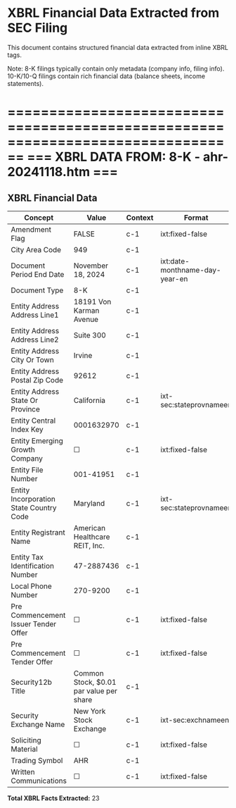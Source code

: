 # XBRL Financial Data Extracted from SEC Filing

This document contains structured financial data extracted from inline XBRL tags.

Note: 8-K filings typically contain only metadata (company info, filing info).
      10-K/10-Q filings contain rich financial data (balance sheets, income statements).


================================================================================
=== XBRL DATA FROM: 8-K - ahr-20241118.htm ===
================================================================================

## XBRL Financial Data

| Concept | Value | Context | Format |
|---------|-------|---------|--------|
| Amendment Flag | FALSE | c-1 | ixt:fixed-false |
| City Area Code | 949 | c-1 |  |
| Document Period End Date | November 18, 2024 | c-1 | ixt:date-monthname-day-year-en |
| Document Type | 8-K | c-1 |  |
| Entity Address Address Line1 | 18191 Von Karman Avenue | c-1 |  |
| Entity Address Address Line2 | Suite 300 | c-1 |  |
| Entity Address City Or Town | Irvine | c-1 |  |
| Entity Address Postal Zip Code | 92612 | c-1 |  |
| Entity Address State Or Province | California | c-1 | ixt-sec:stateprovnameen |
| Entity Central Index Key | 0001632970 | c-1 |  |
| Entity Emerging Growth Company | ☐ | c-1 | ixt:fixed-false |
| Entity File Number | 001-41951 | c-1 |  |
| Entity Incorporation State Country Code | Maryland | c-1 | ixt-sec:stateprovnameen |
| Entity Registrant Name | American Healthcare REIT, Inc. | c-1 |  |
| Entity Tax Identification Number | 47-2887436 | c-1 |  |
| Local Phone Number | 270-9200 | c-1 |  |
| Pre Commencement Issuer Tender Offer | ☐ | c-1 | ixt:fixed-false |
| Pre Commencement Tender Offer | ☐ | c-1 | ixt:fixed-false |
| Security12b Title | Common Stock, $0.01 par value per share | c-1 |  |
| Security Exchange Name | New York Stock Exchange | c-1 | ixt-sec:exchnameen |
| Soliciting Material | ☐ | c-1 | ixt:fixed-false |
| Trading Symbol | AHR | c-1 |  |
| Written Communications | ☐ | c-1 | ixt:fixed-false |

**Total XBRL Facts Extracted:** 23


